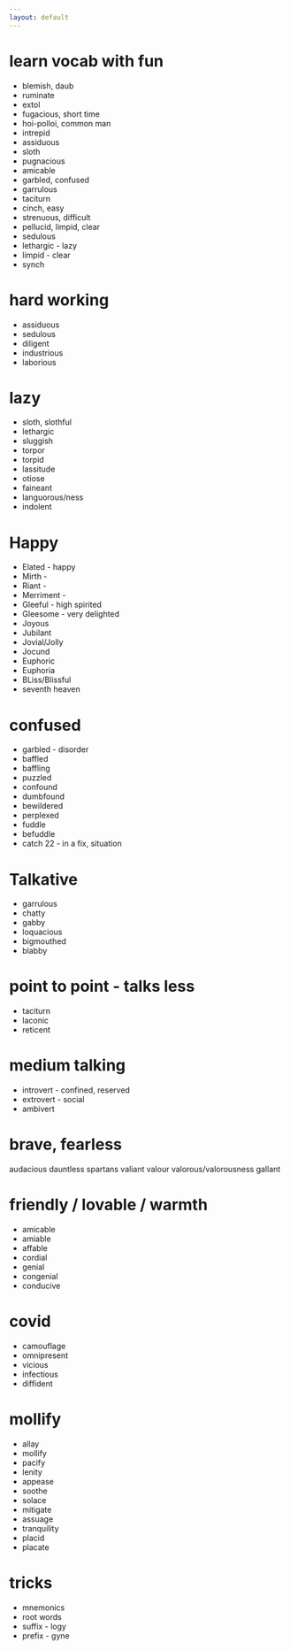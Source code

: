 ```yaml
---
layout: default
---
```


# learn vocab with fun 

- blemish, daub
- ruminate
- extol 
- fugacious, short time
- hoi-polloi, common man
- intrepid
- assiduous
- sloth
- pugnacious
- amicable
- garbled, confused
- garrulous
- taciturn
- cinch, easy
- strenuous, difficult
- pellucid, limpid, clear
- sedulous
- lethargic - lazy
- limpid - clear
- synch

# hard working

- assiduous
- sedulous
- diligent
- industrious
- laborious

# lazy

- sloth, slothful
- lethargic
- sluggish
- torpor
- torpid
- lassitude
- otiose
- faineant
- languorous/ness
- indolent

# Happy

- Elated - happy
- Mirth - 
- Riant - 
- Merriment - 
- Gleeful - high spirited
- Gleesome - very delighted
- Joyous
- Jubilant
- Jovial/Jolly
- Jocund
- Euphoric
- Euphoria
- BLiss/Blissful
- seventh heaven

# confused

- garbled - disorder
- baffled
- baffling
- puzzled
- confound
- dumbfound
- bewildered
- perplexed
- fuddle
- befuddle
- catch 22 - in a fix, situation

# Talkative

- garrulous
- chatty
- gabby
- loquacious
- bigmouthed
- blabby

# point to point - talks less

- taciturn
- laconic
- reticent

# medium talking

- introvert - confined, reserved
- extrovert - social
- ambivert

# brave, fearless

audacious
dauntless
spartans
valiant
valour
valorous/valorousness
gallant

# friendly / lovable / warmth

- amicable
- amiable
- affable
- cordial
- genial
- congenial
- conducive

# covid

- camouflage
- omnipresent
- vicious
- infectious
- diffident

# mollify

- allay
- mollify
- pacify
- lenity
- appease
- soothe
- solace
- mitigate
- assuage
- tranquility
- placid
- placate

# tricks

- mnemonics
- root words
- suffix - logy
- prefix - gyne


